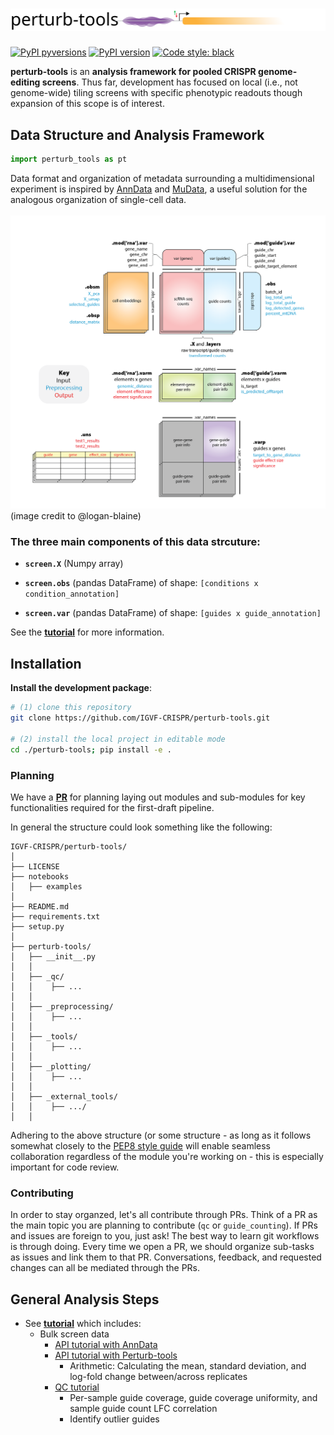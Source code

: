 # ![perturb-tools_logo](docs/images/perturb_tools_logo.svg)

[![PyPI pyversions](https://img.shields.io/pypi/pyversions/perturb-tools.svg)](https://pypi.python.org/pypi/perturb-tools/)
[![PyPI version](https://badge.fury.io/py/perturb-tools.svg)](https://badge.fury.io/py/perturb-tools)
[![Code style: black](https://img.shields.io/badge/code%20style-black-000000.svg)](https://github.com/psf/black)

**perturb-tools** is an **analysis framework for pooled CRISPR genome-editing screens**. Thus far, development has focused on local (i.e., not genome-wide) tiling screens with specific phenotypic readouts though expansion of this scope is of interest. 




## Data Structure and Analysis Framework

```python
import perturb_tools as pt

```

Data format and organization of metadata surrounding a multidimensional experiment is inspired by [AnnData](https://anndata.readthedocs.io/en/stable/) and [MuData](https://mudata.readthedocs.io/en/latest/), a useful solution for the analogous organization of single-cell data.
<br></br>
<img src="docs/images/mudata_schema.png" width="800"/>
(image credit to @logan-blaine)

### The three main components of this data strcuture:

* **`screen.X`** (Numpy array)

* **`screen.obs`** (pandas DataFrame) of shape: `[conditions x condition_annotation]`

* **`screen.var`** (pandas DataFrame) of shape: `[guides x guide_annotation]`

See the [**tutorial**](notebooks/bulk/basic_api_demo.ipynb) for more information.


## Installation

**Install the development package**:
```BASH
# (1) clone this repository
git clone https://github.com/IGVF-CRISPR/perturb-tools.git

# (2) install the local project in editable mode
cd ./perturb-tools; pip install -e .
```


### Planning

We have a **[PR](https://github.com/IGVF-CRISPR/perturb-tools/pull/2)** for planning laying out modules and sub-modules for key functionalities required for the first-draft pipeline.

In general the structure could look something like the following:

```
IGVF-CRISPR/perturb-tools/
│
├── LICENSE
├── notebooks
│   ├── examples
│   
├── README.md
├── requirements.txt
├── setup.py
│
├── perturb-tools/
│   ├── __init__.py  
│   │    
│   ├── _qc/
│   │    ├── ...
│   │  
│   ├── _preprocessing/
│   │    ├── ...
│   │  
│   ├── _tools/
│   │    ├── ...
│   │  
│   ├── _plotting/
│   │    ├── ...
│   │     
│   ├── _external_tools/
│   │    ├── .../
│   │    
```

Adhering to the above structure (or some structure - as long as it follows somewhat closely to the [PEP8 style guide](https://www.python.org/dev/peps/pep-0008/) will enable seamless collaboration regardless of the module you're working on - this is especially important for code review. 

### Contributing

In order to stay organzed, let's all contribute through PRs. Think of a PR as the main topic you are planning to contribute (`qc` or `guide_counting`). If PRs and issues are foreign to you, just ask! The best way to learn git workflows is through doing. Every time we open a PR, we should organize sub-tasks as issues and link them to that PR. Conversations, feedback, and requested changes can all be mediated through the PRs. 

## General Analysis Steps
* See [**tutorial**](perturb_tools/notebooks) which includes:
  * Bulk screen data
    * [API tutorial with AnnData](perturb_tools/notebooks/bulk/anndata_demo.ipynb)
    * [API tutorial with Perturb-tools](perturb_tools/notebooks/bulk/basic_api_demo.ipynb)
      * Arithmetic: Calculating the mean, standard deviation, and log-fold change between/across replicates
    * [QC tutorial](perturb_tools/notebooks/bulk/sample_quality_report.ipynb)
      * Per-sample guide coverage, guide coverage uniformity, and sample guide count LFC correlation
      * Identify outlier guides

